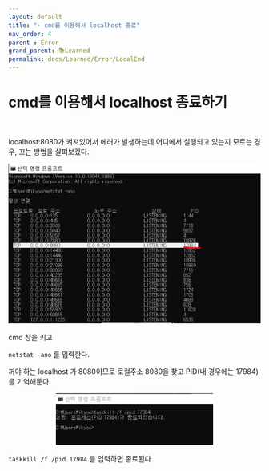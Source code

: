 ```yaml
---
layout: default
title: "· cmd를 이용해서 localhost 종료"
nav_order: 4
parent : Error
grand_parent: 📚Learned
permalink: docs/Learned/Error/LocalEnd
---
```


# cmd를 이용해서 localhost 종료하기

<br>

localhost:8080가 켜져있어서 에러가 발생하는데 어디에서 실행되고 있는지 모르는 경우, 끄는 방법을 살펴보겠다.

<p align="center">
<img src="https://raw.githubusercontent.com/buinq/imageServer/main/img/image-20221029153217092.png" alt="image-20221029153217092"  />
</p>

cmd 창을 키고



`netstat -ano` 를 입력한다.



꺼야 하는 localhost 가 8080이므로 로컬주소 8080을 찾고 PID(내 경우에는 17984)를 기억해둔다.

<p align="center">
<img src="https://raw.githubusercontent.com/buinq/imageServer/main/img/image-20221029153237811.png" alt="image-20221029153237811" style="zoom: 80%;" />
</p>

`taskkill /f /pid 17984` 를 입력하면 종료된다